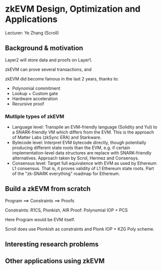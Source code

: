 # zkEVM Design, Optimization and Applications

Lecturer: Ye Zhang (Scroll)


## Background & motivation

Layer2 will store data and proofs on Layer1.

zkEVM can prove several transactions, and 

zkEVM did become famous in the last 2 years, thanks to:
- Polynomial commitment
- Lookup + Custom gate
- Hardware acceleration
- Recursive proof

### Mutliple types of zkEVM
- Language level: Transpile an EVM-friendly language (Solidity and Yul) to a SNARK-friendly VM which differs from the EVM. This is the approach of Matter Labs (zkSync ERA) and Starkware.
- Bytecode level: Interpret EVM bytecode directly, though potentially producing different state roots than the EVM, e.g. if certain implementation-level data structures are replace with SNARK-friendly alternatives. Approach taken by Scrol, Hermez and Consensys.
- Consensus level: Target full equivalence with EVM as used by Ethereum L1 consensus. That is, it proves validity of L1 Ethereum state roots. Part of the "zk-SNARK everything" roadmap for Ethereum.

## Build a zkEVM from scratch

Program ==> Constraints ==> Proofs

Constraints: R1CS, Plonkish, AIR
Proof: Polynomial IOP + PCS

Here Program would be EVM itself.

Scroll does use Plonkish as constraints and Plonk IOP + KZG Poly scheme.


## Interesting research problems



## Other applications using zkEVM



